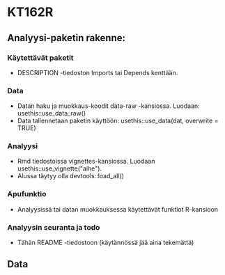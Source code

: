 # KT162R


## Analyysi-paketin rakenne:

### Käytettävät paketit

* DESCRIPTION -tiedoston Imports tai Depends kenttään.

### Data

* Datan haku ja muokkaus-koodit data-raw -kansiossa. Luodaan: usethis::use_data_raw()
* Data tallennetaan paketin käyttöön: usethis::use_data(dat, overwrite = TRUE)

### Analyysi

* Rmd tiedostoissa vignettes-kansiossa. Luodaan usethis::use_vignette("aihe").
* Alussa täytyy olla devtools::load_all()

### Apufunktio

* Analyysissä tai datan muokkauksessa käytettävät funktiot R-kansioon

### Analyysin seuranta ja todo

* Tähän README -tiedostoon (käytännössä jää aina tekemättä)



## Data

